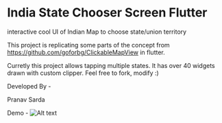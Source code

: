 # India State Chooser Screen Flutter
 interactive cool UI of Indian Map to choose state/union territory

This project is replicating some parts of the concept from https://github.com/goforbg/ClickableMapView in flutter.

Curretly this project allows tapping multiple states. It has over 40 widgets drawn with custom clipper. Feel free to fork, modify :)

Developed By -

Pranav Sarda

Demo - 
![Alt text](/demo.gif?raw=true "Demo")
